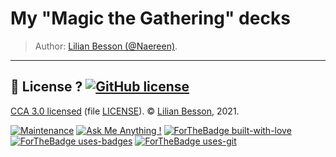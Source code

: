 # My "Magic the Gathering" decks

> Author: [Lilian Besson (@Naereen)](https://github.com/Naereen/).

----

## :scroll: License ? [![GitHub license](https://img.shields.io/github/license/Naereen/My-Magic-the-Gathering-decks.svg)](https://github.com/Naereen/My-Magic-the-Gathering-decks/blob/master/LICENSE)
[CCA 3.0 licensed](https://creativecommons.org/licenses/by/3.0/) (file [LICENSE](LICENSE)).
© [Lilian Besson](https://GitHub.com/Naereen), 2021.

[![Maintenance](https://img.shields.io/badge/Maintained%3F-yes-green.svg)](https://GitHub.com/Naereen/My-Magic-the-Gathering-decks/graphs/commit-activity)
[![Ask Me Anything !](https://img.shields.io/badge/Ask%20me-anything-1abc9c.svg)](https://GitHub.com/Naereen/ama)
[![ForTheBadge built-with-love](http://ForTheBadge.com/images/badges/built-with-love.svg)](https://GitHub.com/Naereen/)
[![ForTheBadge uses-badges](http://ForTheBadge.com/images/badges/uses-badges.svg)](http://ForTheBadge.com)
[![ForTheBadge uses-git](http://ForTheBadge.com/images/badges/uses-git.svg)](https://GitHub.com/)
